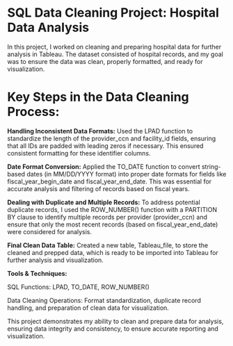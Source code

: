 # SQL Data Cleaning Project: Hospital Data Analysis
In this project, I worked on cleaning and preparing hospital data for further analysis in Tableau. The dataset consisted of hospital records, and my goal was to ensure the data was clean, properly formatted, and ready for visualization.

# Key Steps in the Data Cleaning Process:


 **Handling Inconsistent Data Formats:**
Used the LPAD function to standardize the length of the provider_ccn and facility_id fields, ensuring that all IDs are padded with leading zeros if necessary. This ensured consistent formatting for these identifier columns.

 **Date Format Conversion:**
Applied the TO_DATE function to convert string-based dates (in MM/DD/YYYY format) into proper date formats for fields like fiscal_year_begin_date and fiscal_year_end_date. This was essential for accurate analysis and filtering of records based on fiscal years.

 **Dealing with Duplicate and Multiple Records:**
To address potential duplicate records, I used the ROW_NUMBER() function with a PARTITION BY clause to identify multiple records per provider (provider_ccn) and ensure that only the most recent records (based on fiscal_year_end_date) were considered for analysis.

 **Final Clean Data Table:**
Created a new table, Tableau_file, to store the cleaned and prepped data, which is ready to be imported into Tableau for further analysis and visualization.

 **Tools & Techniques:**


SQL Functions: LPAD, TO_DATE, ROW_NUMBER()

Data Cleaning Operations: Format standardization, duplicate record handling, and preparation of clean data for visualization.

This project demonstrates my ability to clean and prepare data for analysis, ensuring data integrity and consistency, to ensure accurate reporting and visualization.
